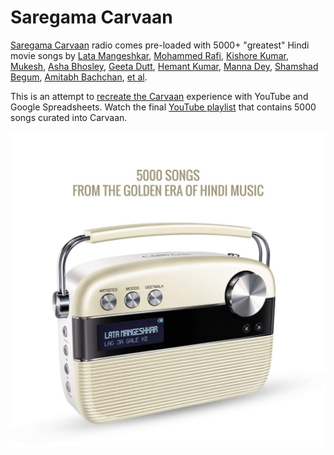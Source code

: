 # Saregama Carvaan

[Saregama Carvaan](https://amzn.to/2Qd95VD) radio comes pre-loaded with 5000+ "greatest" Hindi movie songs by [Lata Mangeshkar](/artistes/lata-mangeshkar.md), [Mohammed Rafi](/artistes/mohammed-rafi.md), [Kishore Kumar](/artistes/kishore-kumar.md), [Mukesh](/artistes/mukesh.md), [Asha Bhosley](/artistes/asha-bhosley.md), [Geeta Dutt](/artistes/geeta-dutt.md), [Hemant Kumar](/artistes/hemant-kumar.md), [Manna Dey](/artistes/manna-dey.md), [Shamshad Begum](/artistes/shamshad-begum.md), [Amitabh Bachchan](/artistes/amitabh-bachchan.md), [et al](/artistes/songs.md). 

This is an attempt to [recreate the Carvaan](https://www.labnol.org/internet/saregama-carvaan/31888/) experience with YouTube and Google Spreadsheets. Watch the final [YouTube playlist](https://www.youtube.com/playlist?list=PLIO7o3VwD0X_hglBI3zHjZQW6GOJT30Vy) that contains 5000 songs curated into Carvaan.

[![Saregama Carvaan](/images/carvaan.jpg)](https://amzn.to/2Qd95VD)
